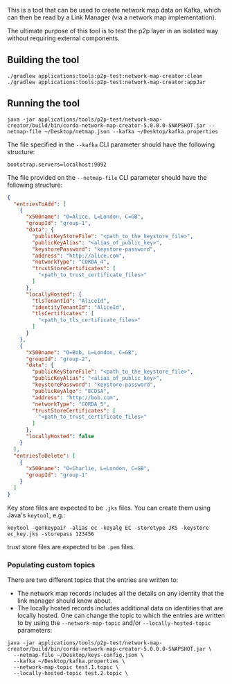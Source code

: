 This is a tool that can be used to create network map data on Kafka, which can then be read by a Link Manager (via a network map implementation). 

The ultimate purpose of this tool is to test the p2p layer in an isolated way without requiring external components.

## Building the tool
```
./gradlew applications:tools:p2p-test:network-map-creator:clean
./gradlew applications:tools:p2p-test:network-map-creator:appJar
```

## Running the tool

```
java -jar applications/tools/p2p-test/network-map-creator/build/bin/corda-network-map-creator-5.0.0.0-SNAPSHOT.jar --netmap-file ~/Desktop/netmap.json --kafka ~/Desktop/kafka.properties
```

The file specified in the `--kafka` CLI parameter should have the following structure:
```
bootstrap.servers=localhost:9092
```

The file provided on the `--netmap-file` CLI parameter should have the following structure:

```json
{
  "entriesToAdd": [
    {
      "x500name": "O=Alice, L=London, C=GB",
      "groupId": "group-1",
      "data": {
        "publicKeyStoreFile": "<path_to_the_keystore_file>",
        "publicKeyAlias": "<alias_of_public_key>",
        "keystorePassword": "keystore-password",
        "address": "http://alice.com",
        "networkType": "CORDA_4",
        "trustStoreCertificates": [
          "<path_to_trust_certificate_files>"
        ]
      },
      "locallyHosted": {
        "tlsTenantId": "AliceId",
        "identityTenantId": "AliceId",
        "tlsCertificates": [
          "<path_to_tls_certificate_files>"
        ]
      }
    },
    {
      "x500name": "O=Bob, L=London, C=GB",
      "groupId": "group-2",
      "data": {
        "publicKeyStoreFile": "<path_to_the_keystore_file>",
        "publicKeyAlias": "<alias_of_public_key>",
        "keystorePassword": "keystore-password",
        "publicKeyAlgo": "ECDSA",
        "address": "http://bob.com",
        "networkType": "CORDA_5",
        "trustStoreCertificates": [
          "<path_to_trust_certificate_files>"
        ]
      },
      "locallyHosted": false
    }
  ],
  "entriesToDelete": [
    {
      "x500name": "O=Charlie, L=London, C=GB",
      "groupId": "group-1"
    }
  ]
}
```

Key store files are expected to be `.jks` files. You can create them using Java's `keytool`, e.g.:
```
keytool -genkeypair -alias ec -keyalg EC -storetype JKS -keystore ec_key.jks -storepass 123456
```

trust store files are expected to be `.pem` files.

### Populating custom topics

There are two different topics that the entries are written to:
* The network map records includes all the details on any identity that the link manager should know about.
* The locally hosted records includes additional data on identities that are locally hosted.
One can change the topic to which the entries are written to by using the `--network-map-topic` and/or `--locally-hosted-topic` parameters:
```
java -jar applications/tools/p2p-test/network-map-creator/build/bin/corda-network-map-creator-5.0.0.0-SNAPSHOT.jar \
  --netmap-file ~/Desktop/keys-config.json \
  --kafka ~/Desktop/kafka.properties \
  --network-map-topic test.1.topic \
  --locally-hosted-topic test.2.topic \
```
